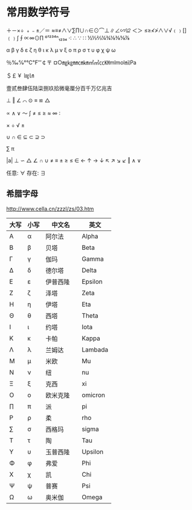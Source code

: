 # 常用数学符号

＋－×÷ ﹢﹣±／＝ ≈≡≠∧∨∑∏∪∩∈⊙⌒⊥∥∠∽≌ ＜＞ ≤≥≮≯∧∨√﹙﹚[]﹛﹜∫∮∝∞⊙∏
º¹²³⁴ⁿ₁₂₃₄
·∶ ∴ ∵ ∷
½⅓⅔¼¾⅛⅜⅝⅞

α β γ δ ε ζ η θ ι κ λ μ ν ξ ο π ρ σ τ υ φ χ ψ ω

％‰℅°℃℉′″￠〒 ¤○㎎㎏㎜㎝㎞㎡㎥㏄㏎mlmol㏕Pa

＄￡￥ ㏒㏑

壹贰叁肆伍陆柒捌玖拾微毫厘分百千万亿兆吉

⊥ ‖ ∠ ⌒ ⊙ ≡ ≌ △

∝ ∧ ∨ ～ ∫ ≠ ≤ ≥ ≈ ∞ ∶

× ÷ √ ±

∪ ∩ ∈ ⊆ ⊂ ⊇ ⊃

∑ π

|a| ⊥ ∽ △ ∠ ∩ ∪ ≠ ≡ ± ≥ ≤ ∈ ← ↑ → ↓ ↖ ↗ ↘ ↙ ‖ ∧ ∨

任意: ∀
存在: ∃

## 希腊字母

http://www.cella.cn/zzzl/zs/03.htm

| 大写 | 小写 | 中文名     | 英文    |
| ---- | ---- | ---------- | ------- |
| A    | α    | 阿尔法     | Alpha   |
| B    | β    | 贝塔       | Beta    |
| Γ    | γ    | 伽玛       | Gamma   |
| Δ    | δ    | 德尔塔     | Delta   |
| Ε    | ε    | 伊普西隆   | Epsilon |
| Ζ    | ζ    | 泽塔　     | Zeta    |
| Η    | η    | 伊塔       | Eta     |
| Θ    | θ    | 西塔       | Theta   |
| Ι    | ι    | 约塔       | Iota    |
| Κ    | κ    | 卡帕       | Kappa   |
| Λ    | λ    | 兰姆达     | Lambada |
| Μ    | μ    | 米欧　     | Mu      |
| Ν    | ν    | 纽　       | nu      |
| Ξ    | ξ    | 克西　     | xi      |
| Ο    | ο    | 欧米克隆　 | omicron |
| ∏    | π    | 派　       | pi      |
| Ρ    | ρ    | 柔　       | rho     |
| ∑    | σ    | 西格玛　   | sigma   |
| Τ    | τ    | 陶　       | Tau     |
| Υ    | υ    | 玉普西隆　 | Upsilon |
| Φ    | φ    | 弗爱　     | Phi     |
| Χ    | χ    | 凯　       | Chi     |
| Ψ    | ψ    | 普赛　     | Psi     |
| Ω    | ω    | 奥米伽     | Omega   |
